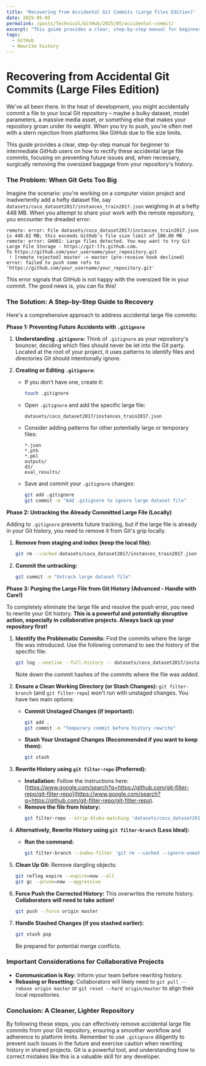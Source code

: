 ```yaml
---
title: 'Recovering from Accidental Git Commits (Large Files Edition)'
date: 2025-05-05
permalink: /posts/Technical/GitHub/2025/05/accidental-commit/
excerpt: "This guide provides a clear, step-by-step manual for beginner to intermediate GitHub users on how to rectify these accidental large file commits, focusing on preventing future issues and, when necessary, surgically removing the oversized baggage from your repository's history."
tags:
  - GitHub
  - Rewrite history
---
```




# Recovering from Accidental Git Commits (Large Files Edition)

We've all been there. In the heat of development, you might accidentally commit a file to your local Git repository – maybe a bulky dataset, model parameters, a massive media asset, or something else that makes your repository groan under its weight. When you try to push, you're often met with a stern rejection from platforms like GitHub due to file size limits.

This guide provides a clear, step-by-step manual for beginner to intermediate GitHub users on how to rectify these accidental large file commits, focusing on preventing future issues and, when necessary, surgically removing the oversized baggage from your repository's history.

### The Problem: When Git Gets Too Big

Imagine the scenario: you're working on a computer vision project and inadvertently add a hefty dataset file, say `datasets/coco_dataset2017/instances_train2017.json` weighing in at a hefty 448 MB. When you attempt to share your work with the remote repository, you encounter the dreaded error:

```
remote: error: File datasets/coco_dataset2017/instances_train2017.json is 448.02 MB; this exceeds GitHub's file size limit of 100.00 MB
remote: error: GH001: Large files detected. You may want to try Git Large File Storage - https://git-lfs.github.com.
To https://github.com/your_username/your_repository.git
 ! [remote rejected] master -> master (pre-receive hook declined)
error: failed to push some refs to 'https://github.com/your_username/your_repository.git'
```

This error signals that GitHub is not happy with the oversized file in your commit. The good news is, you can fix this!

### The Solution: A Step-by-Step Guide to Recovery

Here's a comprehensive approach to address accidental large file commits:

**Phase 1: Preventing Future Accidents with `.gitignore`**

1.  **Understanding `.gitignore`:** Think of `.gitignore` as your repository's bouncer, deciding which files should never be let into the Git party. Located at the root of your project, it uses patterns to identify files and directories Git should intentionally ignore.

2.  **Creating or Editing `.gitignore`:**
    * If you don't have one, create it:
        ```bash
        touch .gitignore
        ```
    * Open `.gitignore` and add the specific large file:
        ```
        datasets/coco_dataset2017/instances_train2017.json
        ```
    * Consider adding patterns for other potentially large or temporary files:
        ```
        *.json
        *.pth
        *.pkl
        outputs/
        d2/
        eval_results/
        ```
    * Save and commit your `.gitignore` changes:
        ```bash
        git add .gitignore
        git commit -m "Add .gitignore to ignore large dataset file"
        ```

**Phase 2: Untracking the Already Committed Large File (Locally)**

Adding to `.gitignore` prevents future tracking, but if the large file is already in your Git history, you need to remove it from Git's grip locally.

1.  **Remove from staging and index (keep the local file):**
    ```bash
    git rm --cached datasets/coco_dataset2017/instances_train2017.json
    ```

2.  **Commit the untracking:**
    ```bash
    git commit -m "Untrack large dataset file"
    ```

**Phase 3: Purging the Large File from Git History (Advanced - Handle with Care!)**

To completely eliminate the large file and resolve the push error, you need to rewrite your Git history. **This is a powerful and potentially disruptive action, especially in collaborative projects. Always back up your repository first!**

1.  **Identify the Problematic Commits:** Find the commits where the large file was introduced. Use the following command to see the history of the specific file:

    ```bash
    git log --oneline --full-history -- datasets/coco_dataset2017/instances_train2017.json
    ```

    Note down the commit hashes of the commits where the file was *added*.

2.  **Ensure a Clean Working Directory (or Stash Changes):** `git filter-branch` (and `git filter-repo`) won't run with unstaged changes. You have two main options:

    * **Commit Unstaged Changes (if important):**
        ```bash
        git add .
        git commit -m "Temporary commit before history rewrite"
        ```

    * **Stash Your Unstaged Changes (Recommended if you want to keep them):**
        ```bash
        git stash
        ```

3.  **Rewrite History using `git filter-repo` (Preferred):**
    * **Installation:** Follow the instructions here: [https://www.google.com/search?q=https://github.com/git-filter-repo/git-filter-repo](https://www.google.com/search?q=https://github.com/git-filter-repo/git-filter-repo).
    * **Remove the file from history:**
        ```bash
        git filter-repo --strip-blobs-matching 'datasets/coco_dataset2017/instances_train2017.json'
        ```

4.  **Alternatively, Rewrite History using `git filter-branch` (Less Ideal):**
    * **Run the command:**
        ```bash
        git filter-branch --index-filter 'git rm --cached --ignore-unmatch datasets/coco_dataset2017/instances_train2017.json' --prune-empty -- --all
        ```

5.  **Clean Up Git:** Remove dangling objects:
    ```bash
    git reflog expire --expire=now --all
    git gc --prune=now --aggressive
    ```

6.  **Force Push the Corrected History:** This overwrites the remote history. **Collaborators will need to take action!**

    ```bash
    git push --force origin master
    ```

7.  **Handle Stashed Changes (if you stashed earlier):**
    ```bash
    git stash pop
    ```

    Be prepared for potential merge conflicts.

### Important Considerations for Collaborative Projects

* **Communication is Key:** Inform your team before rewriting history.
* **Rebasing or Resetting:** Collaborators will likely need to `git pull --rebase origin master` or `git reset --hard origin/master` to align their local repositories.

### Conclusion: A Cleaner, Lighter Repository

By following these steps, you can effectively remove accidental large file commits from your Git repository, ensuring a smoother workflow and adherence to platform limits. Remember to use `.gitignore` diligently to prevent such issues in the future and exercise caution when rewriting history in shared projects. Git is a powerful tool, and understanding how to correct mistakes like this is a valuable skill for any developer.